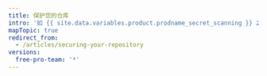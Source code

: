```yaml
---
title: 保护您的仓库
intro: '如 {{ site.data.variables.product.prodname_secret_scanning }} 之类的安全功能可保护您仓库的数据。'
mapTopic: true
redirect_from:
  - /articles/securing-your-repository
versions:
  free-pro-team: '*'
---
```


